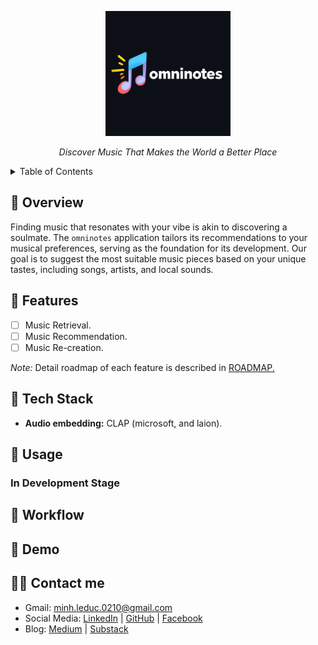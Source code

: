 <p align="center">
  <img src="./assets/omninotes_logo.jpeg" width="200">
</p>
<!-- <h1 align="center">omninotes</h1> -->

<p align="center">
  <em>Discover Music That Makes the World a Better Place</em>
</p>

<!-- TABLE OF CONTENTS -->
<details>
  <summary>Table of Contents</summary>

- [📍 Overview](#-overview)
- [🎯 Features](#-features)
- [🤖Tech Stack](#-tech-stack)
- [🚀 Usage](#-usage)
- [👣 Workflow](#-workflow)
- [👀 Demo](#-demo)
- [🧑‍💻 Visit me](#-visit-me)
</details>

## 📍 Overview
Finding music that resonates with your vibe is akin to discovering a soulmate. The `omninotes` application tailors its recommendations to your musical preferences, serving as the foundation for its development. Our goal is to suggest the most suitable music pieces based on your unique tastes, including songs, artists, and local sounds.

## 🎯 Features

- [ ] Music Retrieval. 
- [ ] Music Recommendation.
- [ ] Music Re-creation.

_Note:_ Detail roadmap of each feature is described in [ROADMAP.](./assets/ROADMAP.md)

## 🤖 Tech Stack

- **Audio embedding:** CLAP (microsoft, and laion).

## 🚀 Usage


### In Development Stage


## 👣 Workflow


## 👀 Demo


## 🧑‍💻 Contact me

+ Gmail: minh.leduc.0210@gmail.com
+ Social Media: [LinkedIn]() | [GitHub]() | [Facebook]()
+ Blog: [Medium]() | [Substack]()
